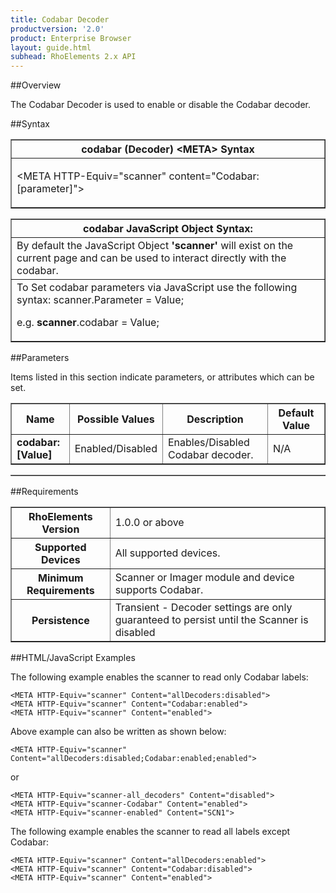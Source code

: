 ```yaml
---
title: Codabar Decoder
productversion: '2.0'
product: Enterprise Browser
layout: guide.html
subhead: RhoElements 2.x API
---
```


##Overview

The Codabar Decoder is used to enable or disable the Codabar decoder.

##Syntax

<table class="facelift" style="width:100%" border="1" padding="5px"> <tr><th class="tableHeading">codabar (Decoder) &lt;META&gt; Syntax
</th></tr><tr><td class="clsSyntaxCells clsOddRow"><p>&lt;META HTTP-Equiv="scanner" content="Codabar:[parameter]"&gt;</p></td></tr></table>
<table class="facelift" style="width:100%" border="1" padding="5px"> <tr><th class="tableHeading">codabar JavaScript Object Syntax:</th></tr><tr><td class="clsSyntaxCells clsOddRow">
By default the JavaScript Object <b>'scanner'</b> will exist on the current page and can be used to interact directly with the codabar.
</td></tr><tr><td class="clsSyntaxCells clsEvenRow">
To Set codabar parameters via JavaScript use the following syntax: scanner.Parameter = Value;
<P />e.g. <b>scanner</b>.codabar = Value;
</td></tr></table>


##Parameters


Items listed in this section indicate parameters, or attributes which can be set.
<table class="facelift" style="width:100%" border="1" padding="5px"> <col width="20%" /><col width="20%" /><col width="38%" /><col width="22%" /><tr><th class="tableHeading">Name</th><th class="tableHeading">Possible Values</th><th class="tableHeading">Description</th><th class="tableHeading">Default Value</th></tr><tr><td class="clsSyntaxCells clsOddRow"><b>codabar:[Value]
</b></td><td class="clsSyntaxCells clsOddRow">Enabled/Disabled</td><td class="clsSyntaxCells clsOddRow">Enables/Disabled Codabar decoder.</td><td class="clsSyntaxCells clsOddRow">
N/A
</td></tr></table>
<table class="facelift" style="width:100%" border="1" padding="5px"> <col width="78%" /><col width="8%" /><col width="1%" /><col width="5%" /><col width="1%" /><col width="5%" /><col width="2%" /></table>





##Requirements

<table class="facelift" style="width:100%" border="1" padding="5px"> <tr><th class="tableHeading">RhoElements Version</th><td class="clsSyntaxCell clsEvenRow">1.0.0 or above
</td></tr><tr><th class="tableHeading">Supported Devices</th><td class="clsSyntaxCell clsOddRow">All supported devices.</td></tr><tr><th class="tableHeading">Minimum Requirements</th><td class="clsSyntaxCell clsOddRow">Scanner or Imager module and device supports Codabar.</td></tr><tr><th class="tableHeading">Persistence</th><td class="clsSyntaxCell clsEvenRow">Transient - Decoder settings are only guaranteed to persist until the Scanner is disabled</td></tr></table>


##HTML/JavaScript Examples

The following example enables the scanner to read only Codabar labels:

	<META HTTP-Equiv="scanner" Content="allDecoders:disabled">
	<META HTTP-Equiv="scanner" Content="Codabar:enabled">
	<META HTTP-Equiv="scanner" Content="enabled">
	
Above example can also be written as shown below:

	<META HTTP-Equiv="scanner" Content="allDecoders:disabled;Codabar:enabled;enabled">
	
or

	<META HTTP-Equiv="scanner-all_decoders" Content="disabled">
	<META HTTP-Equiv="scanner-Codabar" Content="enabled">
	<META HTTP-Equiv="scanner-enabled" Content="SCN1">
	
The following example enables the scanner to read all labels except Codabar:

	<META HTTP-Equiv="scanner" Content="allDecoders:enabled">
	<META HTTP-Equiv="scanner" Content="Codabar:disabled">
	<META HTTP-Equiv="scanner" Content="enabled">
	





